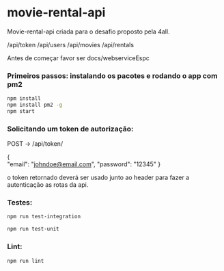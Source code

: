 # movie-rental-api

Movie-rental-api criada para o desafio proposto pela 4all.

/api/token
/api/users
/api/movies
/api/rentals

Antes de começar favor ser docs/webserviceEspc

### Primeiros passos: instalando os pacotes e rodando o app com pm2
```sh
npm install
npm install pm2 -g 
npm start
```
### Solicitando um token de autorização:

POST -> /api/token/

{		
    "email": "johndoe@email.com",
    "password": "12345"
}

o token retornado deverá ser usado junto ao header para fazer a autenticação as rotas da api.

### Testes:
```sh
npm run test-integration

npm run test-unit 

```

### Lint:

```sh
npm run lint
```